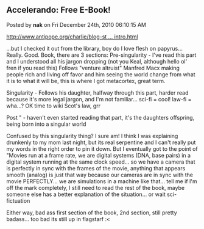 ## Accelerando: Free E-Book!
Posted by **nak** on Fri December 24th, 2010 06:10:15 AM

<!-- m --><a class="postlink" href="http://www.antipope.org/charlie/blog-static/fiction/accelerando/accelerando-intro.html">http://www.antipope.org/charlie/blog-st ... intro.html</a><!-- m -->
...but I checked it out from the library, boy do I love flesh on papyrus...
Really. Good. Book, there are 3 sections:
Pre-singularity - I've read this part and I understood all his jargon dropping (not you Keal, although hello ol' fren if you read this) Follows &quot;venture altruist&quot; Manfred Macx making people rich and living off favor and him seeing the world change from what it is to what it will be, this is where I got metacortex, great term.

Singularity - Follows his daughter, halfway through this part, harder read because it's more legal jargon, and I'm not familiar... sci-fi = cool! law-fi = wha...? OK time to wiki Scot's law, grr

Post &quot; - haven't even started reading that part, it's the daughters offspring, being born into a singular world

Confused by this singularity thing? I sure am!
I think I was explaining drunkenly to my mom last night, but its real serpentine and I can't really put my words in the right order to pin it down.  But I eventually got to the point of &quot;Movies run at a frame rate, we are digital systems (DNA, base pairs) in a digital system running at the same clock speed... so we have a camera that is perfectly in sync with the frames of the movie, anything that appears smooth (analog) is just that way because our cameras are in sync with the movie PERFECTLY... we are simulations in a machine like that... tell me if I'm off the mark completely, I still need to read the rest of the book, maybe someone else has a better explanation of the situation... or wait sci-fictuation

Either way, bad ass first section of the book, 2nd section, still pretty badass... too bad its still up in flagstarf :&lt;
